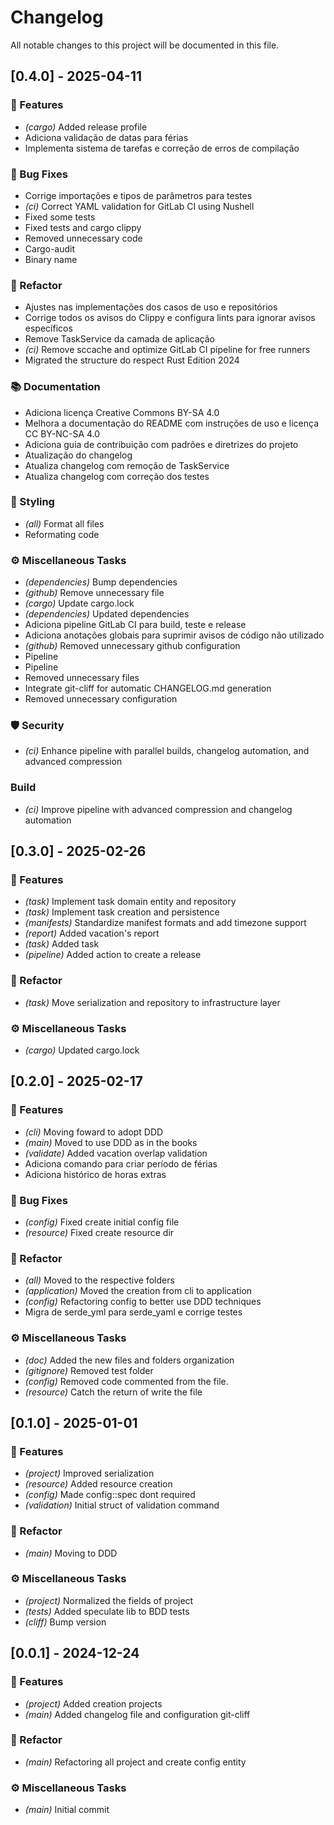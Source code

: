 # Changelog

All notable changes to this project will be documented in this file.

## [0.4.0] - 2025-04-11

### 🚀 Features

- *(cargo)* Added release profile
- Adiciona validação de datas para férias
- Implementa sistema de tarefas e correção de erros de compilação

### 🐛 Bug Fixes

- Corrige importações e tipos de parâmetros para testes
- *(ci)* Correct YAML validation for GitLab CI using Nushell
- Fixed some tests
- Fixed tests and cargo clippy
- Removed unnecessary code
- Cargo-audit
- Binary name

### 🚜 Refactor

- Ajustes nas implementações dos casos de uso e repositórios
- Corrige todos os avisos do Clippy e configura lints para ignorar avisos específicos
- Remove TaskService da camada de aplicação
- *(ci)* Remove sccache and optimize GitLab CI pipeline for free runners
- Migrated the structure do respect Rust Edition 2024

### 📚 Documentation

- Adiciona licença Creative Commons BY-SA 4.0
- Melhora a documentação do README com instruções de uso e licença CC BY-NC-SA 4.0
- Adiciona guia de contribuição com padrões e diretrizes do projeto
- Atualização do changelog
- Atualiza changelog com remoção de TaskService
- Atualiza changelog com correção dos testes

### 🎨 Styling

- *(all)* Format all files
- Reformating code

### ⚙️ Miscellaneous Tasks

- *(dependencies)* Bump dependencies
- *(github)* Remove unnecessary file
- *(cargo)* Update cargo.lock
- *(dependencies)* Updated dependencies
- Adiciona pipeline GitLab CI para build, teste e release
- Adiciona anotações globais para suprimir avisos de código não utilizado
- *(github)* Removed unnecessary github configuration
- Pipeline
- Pipeline
- Removed unnecessary files
- Integrate git-cliff for automatic CHANGELOG.md generation
- Removed unnecessary configuration

### 🛡️ Security

- *(ci)* Enhance pipeline with parallel builds, changelog automation, and advanced compression

### Build

- *(ci)* Improve pipeline with advanced compression and changelog automation

## [0.3.0] - 2025-02-26

### 🚀 Features

- *(task)* Implement task domain entity and repository
- *(task)* Implement task creation and persistence
- *(manifests)* Standardize manifest formats and add timezone support
- *(report)* Added vacation's report
- *(task)* Added task
- *(pipeline)* Added action to create a release

### 🚜 Refactor

- *(task)* Move serialization and repository to infrastructure layer

### ⚙️ Miscellaneous Tasks

- *(cargo)* Updated cargo.lock

## [0.2.0] - 2025-02-17

### 🚀 Features

- *(cli)* Moving foward to adopt DDD
- *(main)* Moved to use DDD as in the books
- *(validate)* Added vacation overlap validation
- Adiciona comando para criar período de férias
- Adiciona histórico de horas extras

### 🐛 Bug Fixes

- *(config)* Fixed create initial config file
- *(resource)* Fixed create resource dir

### 🚜 Refactor

- *(all)* Moved to the respective folders
- *(application)* Moved the creation from cli to application
- *(config)* Refactoring config to better use DDD techniques
- Migra de serde_yml para serde_yaml e corrige testes

### ⚙️ Miscellaneous Tasks

- *(doc)* Added the new files and folders organization
- *(gitignore)* Removed test folder
- *(config)* Removed code commented from the file.
- *(resource)* Catch the return of write the file

## [0.1.0] - 2025-01-01

### 🚀 Features

- *(project)* Improved serialization
- *(resource)* Added resource creation
- *(config)* Made config::spec dont required
- *(validation)* Initial struct of validation command

### 🚜 Refactor

- *(main)* Moving to DDD

### ⚙️ Miscellaneous Tasks

- *(project)* Normalized the fields of project
- *(tests)* Added speculate lib to BDD tests
- *(cliff)* Bump version

## [0.0.1] - 2024-12-24

### 🚀 Features

- *(project)* Added creation projects
- *(main)* Added changelog file and configuration git-cliff

### 🚜 Refactor

- *(main)* Refactoring all project and create config entity

### ⚙️ Miscellaneous Tasks

- *(main)* Initial commit

<!-- generated by git-cliff -->
